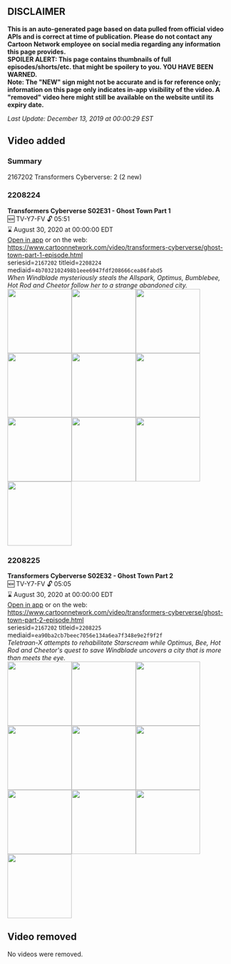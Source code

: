 ## DISCLAIMER
**This is an auto-generated page based on data pulled from official video APIs and is correct at time of publication. Please do not contact any Cartoon Network employee on social media regarding any information this page provides.**  
**SPOILER ALERT: This page contains thumbnails of full episodes/shorts/etc. that might be spoilery to you. YOU HAVE BEEN WARNED.**  
**Note: The "NEW" sign might not be accurate and is for reference only; information on this page only indicates in-app visibility of the video. A "removed" video here might still be available on the website until its expiry date.**  

_Last Update: December 13, 2019 at 00:00:29 EST_
## Video added
### Summary
2167202 Transformers Cyberverse: 2 (2 new)  
### 2208224
**Transformers Cyberverse S02E31 - Ghost Town Part 1**  
🆕 TV-Y7-FV 🔓 05:51  
⌛ August 30, 2020 at 00:00:00 EDT  
[Open in app](https://tinyurl.com/r4gmb33) or on the web: https://www.cartoonnetwork.com/video/transformers-cyberverse/ghost-town-part-1-episode.html  
seriesid=`2167202` titleid=`2208224` mediaid=`4b7032102498b1eee6947fdf208666cea86fabd5`  
_When Windblade mysteriously steals the Allspark, Optimus, Bumblebee, Hot Rod and Cheetor follow her to a strange abandoned city._  
<a href="https://s3.amazonaws.com/cartoonorchestrator/2208224_001_1280x720.jpg"><img src="https://s3.amazonaws.com/cartoonorchestrator/2208224_001_640x360.jpg" height="144px" /></a><a href="https://s3.amazonaws.com/cartoonorchestrator/2208224_002_1280x720.jpg"><img src="https://s3.amazonaws.com/cartoonorchestrator/2208224_002_640x360.jpg" height="144px" /></a><a href="https://s3.amazonaws.com/cartoonorchestrator/2208224_003_1280x720.jpg"><img src="https://s3.amazonaws.com/cartoonorchestrator/2208224_003_640x360.jpg" height="144px" /></a><a href="https://s3.amazonaws.com/cartoonorchestrator/2208224_004_1280x720.jpg"><img src="https://s3.amazonaws.com/cartoonorchestrator/2208224_004_640x360.jpg" height="144px" /></a><a href="https://s3.amazonaws.com/cartoonorchestrator/2208224_005_1280x720.jpg"><img src="https://s3.amazonaws.com/cartoonorchestrator/2208224_005_640x360.jpg" height="144px" /></a><a href="https://s3.amazonaws.com/cartoonorchestrator/2208224_006_1280x720.jpg"><img src="https://s3.amazonaws.com/cartoonorchestrator/2208224_006_640x360.jpg" height="144px" /></a><a href="https://s3.amazonaws.com/cartoonorchestrator/2208224_007_1280x720.jpg"><img src="https://s3.amazonaws.com/cartoonorchestrator/2208224_007_640x360.jpg" height="144px" /></a><a href="https://s3.amazonaws.com/cartoonorchestrator/2208224_008_1280x720.jpg"><img src="https://s3.amazonaws.com/cartoonorchestrator/2208224_008_640x360.jpg" height="144px" /></a><a href="https://s3.amazonaws.com/cartoonorchestrator/2208224_009_1280x720.jpg"><img src="https://s3.amazonaws.com/cartoonorchestrator/2208224_009_640x360.jpg" height="144px" /></a><a href="https://s3.amazonaws.com/cartoonorchestrator/2208224_010_1280x720.jpg"><img src="https://s3.amazonaws.com/cartoonorchestrator/2208224_010_640x360.jpg" height="144px" /></a>
### 2208225
**Transformers Cyberverse S02E32 - Ghost Town Part 2**  
🆕 TV-Y7-FV 🔓 05:05  
⌛ August 30, 2020 at 00:00:00 EDT  
[Open in app](https://tinyurl.com/twcslj9) or on the web: https://www.cartoonnetwork.com/video/transformers-cyberverse/ghost-town-part-2-episode.html  
seriesid=`2167202` titleid=`2208225` mediaid=`ea90ba2cb7beec7056e134a6ea7f348e9e2f9f2f`  
_Teletraan-X attempts to rehabilitate Starscream while Optimus, Bee, Hot Rod and Cheetor's quest to save Windblade uncovers a city that is more than meets the eye._  
<a href="https://s3.amazonaws.com/cartoonorchestrator/2208225_001_1280x720.jpg"><img src="https://s3.amazonaws.com/cartoonorchestrator/2208225_001_640x360.jpg" height="144px" /></a><a href="https://s3.amazonaws.com/cartoonorchestrator/2208225_002_1280x720.jpg"><img src="https://s3.amazonaws.com/cartoonorchestrator/2208225_002_640x360.jpg" height="144px" /></a><a href="https://s3.amazonaws.com/cartoonorchestrator/2208225_003_1280x720.jpg"><img src="https://s3.amazonaws.com/cartoonorchestrator/2208225_003_640x360.jpg" height="144px" /></a><a href="https://s3.amazonaws.com/cartoonorchestrator/2208225_004_1280x720.jpg"><img src="https://s3.amazonaws.com/cartoonorchestrator/2208225_004_640x360.jpg" height="144px" /></a><a href="https://s3.amazonaws.com/cartoonorchestrator/2208225_005_1280x720.jpg"><img src="https://s3.amazonaws.com/cartoonorchestrator/2208225_005_640x360.jpg" height="144px" /></a><a href="https://s3.amazonaws.com/cartoonorchestrator/2208225_006_1280x720.jpg"><img src="https://s3.amazonaws.com/cartoonorchestrator/2208225_006_640x360.jpg" height="144px" /></a><a href="https://s3.amazonaws.com/cartoonorchestrator/2208225_007_1280x720.jpg"><img src="https://s3.amazonaws.com/cartoonorchestrator/2208225_007_640x360.jpg" height="144px" /></a><a href="https://s3.amazonaws.com/cartoonorchestrator/2208225_008_1280x720.jpg"><img src="https://s3.amazonaws.com/cartoonorchestrator/2208225_008_640x360.jpg" height="144px" /></a><a href="https://s3.amazonaws.com/cartoonorchestrator/2208225_009_1280x720.jpg"><img src="https://s3.amazonaws.com/cartoonorchestrator/2208225_009_640x360.jpg" height="144px" /></a><a href="https://s3.amazonaws.com/cartoonorchestrator/2208225_010_1280x720.jpg"><img src="https://s3.amazonaws.com/cartoonorchestrator/2208225_010_640x360.jpg" height="144px" /></a>
## Video removed
No videos were removed.  
